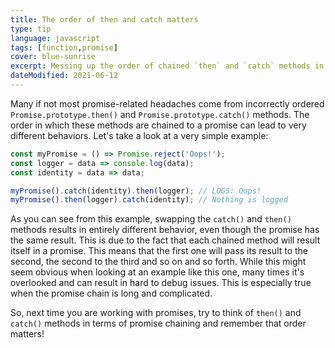 ```yaml
---
title: The order of then and catch matters
type: tip
language: javascript
tags: [function,promise]
cover: blue-sunrise
excerpt: Messing up the order of chained `then` and `catch` methods in JavaScript promises can cause problems. Here's a short primer on the subject.
dateModified: 2021-06-12
---
```


Many if not most promise-related headaches come from incorrectly ordered `Promise.prototype.then()` and `Promise.prototype.catch()` methods. The order in which these methods are chained to a promise can lead to very different behaviors. Let's take a look at a very simple example:

```js
const myPromise = () => Promise.reject('Oops!');
const logger = data => console.log(data);
const identity = data => data;

myPromise().catch(identity).then(logger); // LOGS: Oops!
myPromise().then(logger).catch(identity); // Nothing is logged
```

As you can see from this example, swapping the `catch()` and `then()` methods results in entirely different behavior, even though the promise has the same result. This is due to the fact that each chained method will result itself in a promise. This means that the first one will pass its result to the second, the second to the third and so on and so forth. While this might seem obvious when looking at an example like this one, many times it's overlooked and can result in hard to debug issues. This is especially true when the promise chain is long and complicated.

So, next time you are working with promises, try to think of `then()` and `catch()` methods in terms of promise chaining and remember that order matters!
